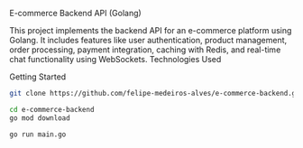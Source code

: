 E-commerce Backend API (Golang)

This project implements the backend API for an e-commerce platform using Golang. It includes features like user authentication, product management, order processing, payment integration, caching with Redis, and real-time chat functionality using WebSockets.
Technologies Used

Getting Started
    
```bash
git clone https://github.com/felipe-medeiros-alves/e-commerce-backend.git
```

```bash
cd e-commerce-backend
go mod download
```

```bash
go run main.go
```
